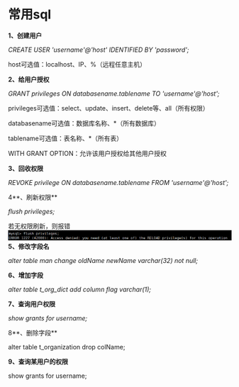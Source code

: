 # 常用sql

**1、创建用户**

_CREATE USER 'username'@'host' IDENTIFIED BY 'password';_

host可选值：localhost、IP、%（远程任意主机）

**2、给用户授权**

_GRANT privileges ON databasename.tablename TO 'username'@'host';_

privileges可选值：select、update、insert、delete等、all（所有权限）

databasename可选值：数据库名称、\*（所有数据库）

tablename可选值：表名称、\*（所有表）

WITH GRANT OPTION：允许该用户授权给其他用户授权

**3、回收权限**

_REVOKE privilege ON databasename.tablename FROM 'username'@'host';_

4**、刷新权限**

_flush privileges;_

若无权限刷新，则报错![](/assets/nnn.png)**5、修改字段名**

_alter table man change oldName newName varchar\(32\) not null;_

**6、增加字段**

_alter table t\_org\_dict add column flag varchar\(1\);_

**7、查询用户权限**

_show grants for username;_

8**、删除字段**

alter table t\_organization drop colName;

**9、查询某用户的权限**

show grants for username;

